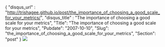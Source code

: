 {
 "disqus_url" : "http://trishagee.github.io/post/the_importance_of_choosing_a_good_scale_for_your_metrics/",
 "disqus_title" : "The importance of choosing a good scale for your metrics",
 "Title": "The importance of choosing a good scale for your metrics",
 "Pubdate": "2007-10-10",
 "Slug": "the_importance_of_choosing_a_good_scale_for_your_metrics",
 "Section": "post"
}
<img src="http://photos-c.ak.facebook.com/photos-ak-sf2p/v140/234/3/545840811/n545840811_359342_122.jpg"/>
